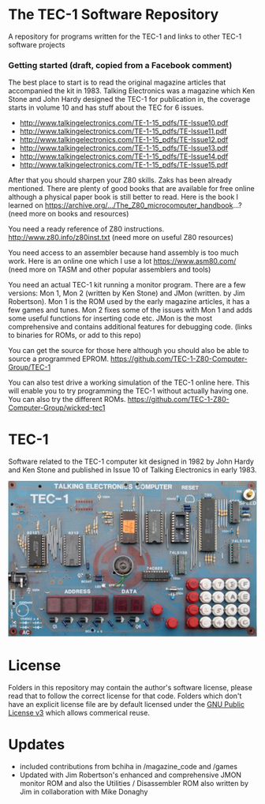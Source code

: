 # The TEC-1 Software Repository

A repository for programs written for the TEC-1 and links to other TEC-1 software projects

### Getting started (draft, copied from a Facebook comment)

The best place to start is to read the original magazine articles that accompanied the kit in 1983. Talking Electronics was a magazine which Ken Stone and John Hardy designed the TEC-1 for publication in, the coverage starts in volume 10 and has stuff about the TEC for 6 issues.

- http://www.talkingelectronics.com/TE-1-15_pdfs/TE-Issue10.pdf
- http://www.talkingelectronics.com/TE-1-15_pdfs/TE-Issue11.pdf
- http://www.talkingelectronics.com/TE-1-15_pdfs/TE-Issue12.pdf
- http://www.talkingelectronics.com/TE-1-15_pdfs/TE-Issue13.pdf
- http://www.talkingelectronics.com/TE-1-15_pdfs/TE-Issue14.pdf
- http://www.talkingelectronics.com/TE-1-15_pdfs/TE-Issue15.pdf

After that you should sharpen your Z80 skills. Zaks has been already mentioned. There are plenty of good books that are available for free online although a physical paper book is still better to read. Here is the book I learned on https://archive.org/.../The_Z80_microcomputer_handbook...? (need more on books and resources)

You need a ready reference of Z80 instructions.
http://www.z80.info/z80inst.txt (need more on useful Z80 resources)

You need access to an assembler because hand assembly is too much work. Here is an online one which I use a lot
https://www.asm80.com/ (need more on TASM and other popular assemblers and tools)

You need an actual TEC-1 kit running a monitor program. There are a few versions: Mon 1, Mon 2 (written by Ken Stone) and JMon (written. by Jim Robertson). Mon 1 is the ROM used by the early magazine articles, it has a few games and tunes. Mon 2 fixes some of the issues with Mon 1 and adds some useful functions for inserting code etc. JMon is the most comprehensive and contains additional features for debugging code. (links to binaries for ROMs, or add to this repo)

You can get the source for those here although you should also be able to source a programmed EPROM. https://github.com/TEC-1-Z80-Computer-Group/TEC-1

You can also test drive a working simulation of the TEC-1 online here. This will enable you to try programming the TEC-1 without actually having one. You can also try the different ROMs.
https://github.com/TEC-1-Z80-Computer-Group/wicked-tec1

# TEC-1

Software related to the TEC-1 computer kit designed in 1982 by John Hardy and Ken Stone
and published in Issue 10 of Talking Electronics in early 1983.

![The TEC-1 Prototype](TEC-1-prototype.jpg)

# License

Folders in this repository may contain the author's software license, please read that to follow the correct license for that code. Folders which don't have an explicit license file are by default licensed under the [GNU Public License v3](./misc/LICENSE) which allows commerical reuse.

# Updates

* included contributions from bchiha in /magazine_code and /games 
* Updated with Jim Robertson's enhanced and comprehensive JMON monitor ROM
and also the Utilities / Disassembler ROM also written by Jim in collaboration with Mike Donaghy

